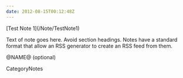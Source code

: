 ```yaml
---
date: 2012-08-15T00:12:48Z
---
```

<div class='noteItemHeader'>[Test Note 1](/Note/TestNote1)</div>

Text of note goes here.  Avoid section headings.  Notes have a standard format that allow an RSS generator to create an RSS feed from them.  

@NAME@ (optional)


CategoryNotes
